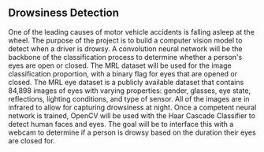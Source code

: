 ## Drowsiness Detection

One of the leading causes of motor vehicle accidents is falling asleep at the wheel. The purpose of the project is to build a computer vision model to detect when a driver is drowsy. A convolution neural network will be the backbone of the classification process to determine whether a person's eyes are open or closed.  The MRL dataset will be used for the image classification proportion, with a binary flag for eyes that are opened or closed. The MRL eye dataset is a publicly available dataset that contains 84,898 images of eyes with varying properties: gender, glasses, eye state, reflections, lighting conditions, and type of sensor. All of the images are in infrared to allow for capturing drowsiness at night. Once a competent neural network is trained, OpenCV will be used with the Haar Cascade Classifier to detect human faces and eyes. The goal will be to interface this with a webcam to determine if a person is drowsy based on the duration their eyes are closed for. 
